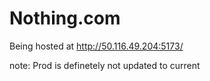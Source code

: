 # Nothing.com

Being hosted at http://50.116.49.204:5173/

note: Prod is definetely not updated to current 
